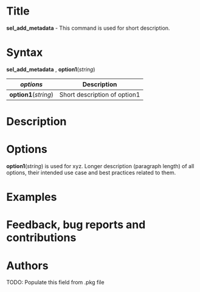 # Title

__sel_add_metadata__ - This command is used for short description.

# Syntax

__sel_add_metadata__ , __**opt**ion1__(_string_)

| _options_ | Description |
|-----------|-------------|
| __**opt**ion1__(_string_)   | Short description of option1  |

# Description
<!-- Longer description of the intended use of the command and best practices related to the usage. -->

# Options
<!-- Longer description (paragraph length) of all options, their intended use case and best practices related to them. -->

__**opt**ion1__(_string_) is used for xyz. Longer description (paragraph length) of all options, their intended use case and best practices related to them.

# Examples
<!-- A couple of examples to help the user get started and a short explanation of each of them. -->

# Feedback, bug reports and contributions
<!-- A couple of examples to help the user get started and a short explanation of each of them. -->

# Authors

TODO: Populate this field from .pkg file
